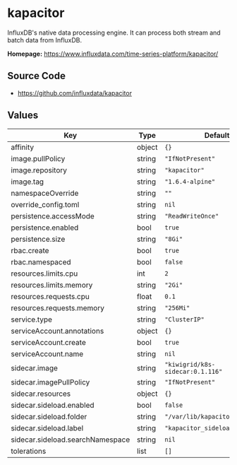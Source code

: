 # kapacitor

InfluxDB's native data processing engine. It can process both stream and batch data from InfluxDB.

**Homepage:** <https://www.influxdata.com/time-series-platform/kapacitor/>

## Source Code

* <https://github.com/influxdata/kapacitor>

## Values

| Key | Type | Default | Description |
|-----|------|---------|-------------|
| affinity | object | `{}` |  |
| image.pullPolicy | string | `"IfNotPresent"` |  |
| image.repository | string | `"kapacitor"` |  |
| image.tag | string | `"1.6.4-alpine"` |  |
| namespaceOverride | string | `""` |  |
| override_config.toml | string | `nil` |  |
| persistence.accessMode | string | `"ReadWriteOnce"` |  |
| persistence.enabled | bool | `true` |  |
| persistence.size | string | `"8Gi"` |  |
| rbac.create | bool | `true` |  |
| rbac.namespaced | bool | `false` |  |
| resources.limits.cpu | int | `2` |  |
| resources.limits.memory | string | `"2Gi"` |  |
| resources.requests.cpu | float | `0.1` |  |
| resources.requests.memory | string | `"256Mi"` |  |
| service.type | string | `"ClusterIP"` |  |
| serviceAccount.annotations | object | `{}` |  |
| serviceAccount.create | bool | `true` |  |
| serviceAccount.name | string | `nil` |  |
| sidecar.image | string | `"kiwigrid/k8s-sidecar:0.1.116"` |  |
| sidecar.imagePullPolicy | string | `"IfNotPresent"` |  |
| sidecar.resources | object | `{}` |  |
| sidecar.sideload.enabled | bool | `false` |  |
| sidecar.sideload.folder | string | `"/var/lib/kapacitor/sideload"` |  |
| sidecar.sideload.label | string | `"kapacitor_sideload"` |  |
| sidecar.sideload.searchNamespace | string | `nil` |  |
| tolerations | list | `[]` |  |
